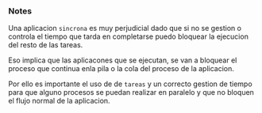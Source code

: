### Notes
Una aplicacion `sincrona` es muy perjudicial dado que si no se gestion o controla el tiempo que tarda en completarse puedo bloquear la ejecucion del resto de las tareas.

Eso implica que las aplicacones que se ejecutan, se van a bloquear el proceso que continua enla pila o la cola del proceso de la aplicacion.

Por ello es importante el uso de de `tareas` y un correcto gestion de tiempo para que alguno procesos se puedan realizar en paralelo y que no bloquen el flujo normal de la aplicacion.

